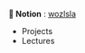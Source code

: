 **📝 Notion** : [wozlsla](https://wozlsla.notion.site/Jimin-10ad382c218d808ca1e9f65b3c8ec371)

- Projects
- Lectures
